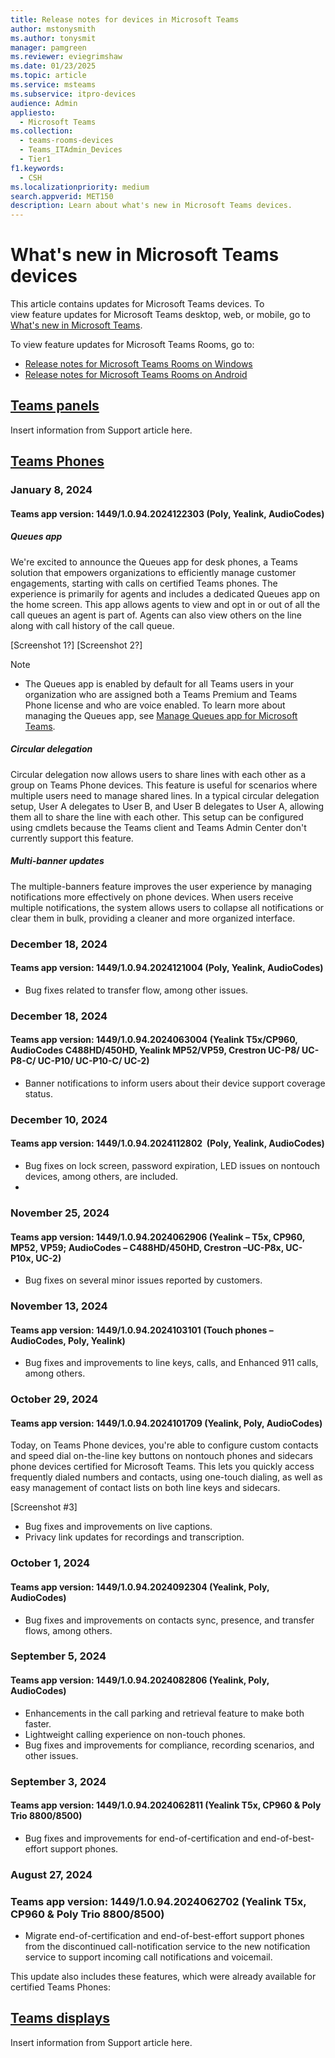 ```yaml
---
title: Release notes for devices in Microsoft Teams
author: mstonysmith
ms.author: tonysmit
manager: pamgreen
ms.reviewer: eviegrimshaw
ms.date: 01/23/2025
ms.topic: article
ms.service: msteams
ms.subservice: itpro-devices
audience: Admin
appliesto:
  - Microsoft Teams
ms.collection:
  - teams-rooms-devices
  - Teams_ITAdmin_Devices
  - Tier1
f1.keywords:
  - CSH
ms.localizationpriority: medium
search.appverid: MET150
description: Learn about what's new in Microsoft Teams devices.
---
```


# What's new in Microsoft Teams devices

This article contains updates for Microsoft Teams devices. To view feature updates for Microsoft Teams desktop, web, or mobile, go to [What's new in Microsoft Teams](https://support.microsoft.com/office/what-s-new-in-microsoft-teams-d7092a6d-c896-424c-b362-a472d5f105de).

To view feature updates for Microsoft Teams Rooms, go to:

- [Release notes for Microsoft Teams Rooms on Windows](../rooms/rooms-release-note.md)
- [Release notes for Microsoft Teams Rooms on Android](../rooms/rooms-release-note.md)

## [Teams panels](#tab/panels)

Insert information from Support article here.

## [Teams Phones](#tab/phones)

### January 8, 2024

#### Teams app version: 1449/1.0.94.2024122303 (Poly, Yealink, AudioCodes)

##### Queues app

We're excited to announce the Queues app for desk phones, a Teams solution that empowers organizations to efficiently manage customer engagements, starting with calls on certified Teams phones. The experience is primarily for agents and includes a dedicated Queues app on the home screen. This app allows agents to view and opt in or out of all the call queues an agent is part of. Agents can also view others on the line along with call history of the call queue.

[Screenshot 1?]
[Screenshot 2?]

> [!NOTE]
> - The Queues app is enabled by default for all Teams users in your organization who are assigned both a Teams Premium and Teams Phone license and who are voice enabled. To learn more about managing the Queues app, see [Manage Queues app for Microsoft Teams](../manage-queues-app.md).

##### Circular delegation

Circular delegation now allows users to share lines with each other as a group on Teams Phone devices. This feature is useful for scenarios where multiple users need to manage shared lines. In a typical circular delegation setup, User A delegates to User B, and User B delegates to User A, allowing them all to share the line with each other. This setup can be configured using cmdlets because the Teams client and Teams Admin Center don't currently support this feature. ​​​​​​​

##### Multi-banner updates

The multiple-banners feature improves the user experience by managing notifications more effectively on phone devices. When users receive multiple notifications, the system allows users to collapse all notifications or clear them in bulk, providing a cleaner and more organized interface.

### December 18, 2024

#### Teams app version: 1449/1.0.94.2024121004 (Poly, Yealink, AudioCodes)

- Bug fixes related to transfer flow, among other issues.

### December 18, 2024

#### Teams app version: 1449/1.0.94.2024063004 (Yealink T5x/CP960, AudioCodes C488HD/450HD, Yealink MP52/VP59, Crestron UC-P8/ UC-P8-C/ UC-P10/ UC-P10-C/ UC-2)

- Banner notifications to inform users about their device support coverage status.

### December 10, 2024

#### Teams app version: 1449/1.0.94.2024112802  (Poly, Yealink, AudioCodes)​​​​​​​

- Bug fixes on lock screen, password expiration, LED issues on nontouch devices, among others, are included.
- 
### November 25, 2024

#### Teams app version: 1449/1.0.94.2024062906 (Yealink – T5x, CP960, MP52, VP59; AudioCodes – C488HD/450HD, Crestron –UC-P8x, UC-P10x, UC-2)

- Bug fixes on several minor issues reported by customers.

### November 13, 2024

#### Teams app version: 1449/1.0.94.2024103101 (Touch phones – AudioCodes, Poly, Yealink)

- Bug fixes and improvements to line keys, calls, and Enhanced 911 calls, among others.

### October 29, 2024

#### Teams app version: 1449/1.0.94.2024101709 (Yealink, Poly, AudioCodes)

Today, on Teams Phone devices, you're able to configure custom contacts and speed dial on-the-line key buttons on nontouch phones and sidecars phone devices certified for Microsoft Teams. This lets you quickly access frequently dialed numbers and contacts, using one-touch dialing, as well as easy management of contact lists on both line keys and sidecars.

[Screenshot #3]

- Bug fixes and improvements on live captions.
- Privacy link updates for recordings and transcription.

### October 1, 2024

#### Teams app version: 1449/1.0.94.2024092304 (Yealink, Poly, AudioCodes)

- Bug fixes and improvements on contacts sync, presence, and transfer flows, among others.

### September 5, 2024

#### Teams app version: 1449/1.0.94.2024082806 (Yealink, Poly, AudioCodes)

- Enhancements in the call parking and retrieval feature to make both faster.
- Lightweight calling experience on non-touch phones.
- Bug fixes and improvements for compliance, recording scenarios, and other issues.

### September 3, 2024

#### Teams app version: 1449/1.0.94.2024062811 (Yealink T5x, CP960 & Poly Trio 8800/8500)

- Bug fixes and improvements for end-of-certification and end-of-best-effort support phones.

### August 27, 2024

### Teams app version: 1449/1.0.94.2024062702 (Yealink T5x, CP960 & Poly Trio 8800/8500)

- Migrate end-of-certification and end-of-best-effort support phones from the discontinued call-notification service to the new notification service to support incoming call notifications and voicemail.

This update also includes these features, which were already available for certified Teams Phones:


## [Teams displays](#tab/displays)

Insert information from Support article here.
